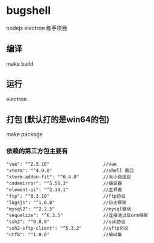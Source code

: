 # bugshell
nodejs electron 练手项目
## 编译
make build

## 运行
electron .

## 打包 (默认打的是win64的包)
make package

### 依赖的第三方包主要有
```
"vue": "^2.5.16"                    //vue
"xterm": "^4.9.0"                   //shell 窗口
"xterm-addon-fit": "^0.4.0"         //大小自适应
"codemirror": "^5.58.3"             //编辑器
"element-ui": "^2.14.1"             //主界面
"ftp": "^0.3.10"                    //ftp协议
"log4js": "^1.0.0"                  //日志框架
"mysql2": "^2.2.5"                  //mysql驱动
"sequelize": "^6.3.5"               //连接池以及orm框架
"ssh2": "^0.8.9"                    //ssh协议
"ssh2-sftp-client": "^5.3.2"        //sftp协议
"utf8": "^1.0.0"                    //编码集
```